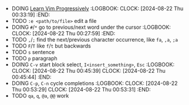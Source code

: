 - DOING [Learn Vim Progressively](https://yannesposito.com/Scratch/en/blog/Learn-Vim-Progressively/)
  :LOGBOOK:
  CLOCK: [2024-08-22 Thu 00:33:19]
  :END:
- TODO `:e <path/to/file>` edit a file
- DOING `#`/`*` go to previous/next word under the cursor
  :LOGBOOK:
  CLOCK: [2024-08-22 Thu 00:27:59]
  :END:
- TODO `,`/`;` find the next/previous character occurrence, like `fa`, `,a`, `;a`
- TODO `F`/`T` like `f`/`t` but backwards
- TODO `s` sentence
- TODO `p` paragraph
- DOING `C-v` start block select, `I<insert_something>`, `Esc`
  :LOGBOOK:
  CLOCK: [2024-08-22 Thu 00:45:39]
  CLOCK: [2024-08-22 Thu 00:45:44]
  :END:
- DOING `C-p`, `C-n` cycle completions
  :LOGBOOK:
  CLOCK: [2024-08-22 Thu 00:53:29]
  CLOCK: [2024-08-22 Thu 00:53:31]
  :END:
- TODO `qa`, `q`, `@a`, `@@` work